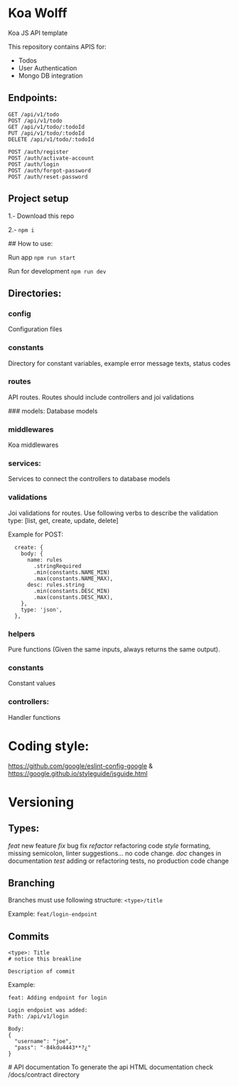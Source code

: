 # Koa Wolff
Koa JS API template

This repository contains APIS for:

- Todos
- User Authentication
- Mongo DB integration

## Endpoints:
```
GET /api/v1/todo
POST /api/v1/todo
GET /api/v1/todo/:todoId
PUT /api/v1/todo/:todoId
DELETE /api/v1/todo/:todoId

POST /auth/register
POST /auth/activate-account
POST /auth/login
POST /auth/forgot-password
POST /auth/reset-password
```

## Project setup

1.- Download this repo

2.- `npm i`

## How to use:

Run app
`npm run start`

Run for development
`npm run dev`


## Directories:

### config
Configuration files

### constants
Directory for constant variables, example error message texts, status codes

### routes
API routes. Routes should include controllers and joi validations

### models:
Database models

### middlewares
Koa middlewares

### services:
Services to connect the controllers to database models

### validations
Joi validations for routes. Use following verbs to describe the validation type: [list, get, create, update, delete]

Example for POST:
```
  create: {
    body: {
      name: rules
        .stringRequired
        .min(constants.NAME_MIN)
        .max(constants.NAME_MAX),
      desc: rules.string
        .min(constants.DESC_MIN)
        .max(constants.DESC_MAX),
    },
    type: 'json',
  },
```

### helpers
Pure functions (Given the same inputs, always returns the same output).

### constants
Constant values

### controllers:
Handler functions

# Coding style:
https://github.com/google/eslint-config-google & https://google.github.io/styleguide/jsguide.html

# Versioning

## Types:
*feat* new feature
*fix* bug fix
*refactor* refactoring code
*style* formating, missing semicolon, linter suggestions... no code change.
*doc* changes in documentation
*test* adding or refactoring tests, no production code change

## Branching
Branches must use following structure:
`<type>/title`

Example:
`feat/login-endpoint`

## Commits
```
<type>: Title
# notice this breakline

Description of commit
```
Example:

```
feat: Adding endpoint for login

Login endpoint was added:
Path: /api/v1/login

Body:
{
  "username": "joe",
  "pass": "·84kdu4443**?¿"
}

```
# API documentation
To generate the api HTML documentation check /docs/contract directory